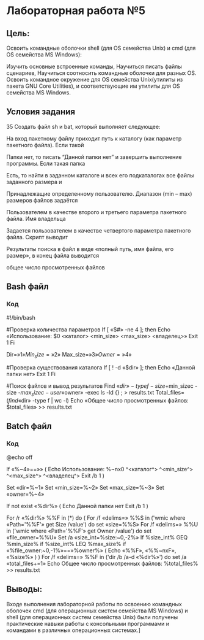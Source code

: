 # Лабораторная работа №5
## Цель:
Освоить командные оболочки shell (для OS семейства Unix) и cmd (для OS семейства MS Windows):

Изучить основные встроенные команды,
Научиться писать файлы сценариев,
Научиться соотносить командные оболочки для разных OS.
Освоить командное окружение для OS семейства Unix(утилиты из пакета GNU Core Utilities), и соответствующие им утилиты для OS семейства MS Windows.






## Условия задания
35 Создать файл sh и bat, который выполняет следующее:

На вход пакетному файлу приходит путь к каталогу (как параметр пакетного файла). Если такой

Папки нет, то писать “Данной папки нет” и завершить выполнение программы. Если такая папка

Есть, то найти в заданном каталоге и всех его подкаталогах все файлы заданного размера и

Принадлежащие определенному пользователю. Диапазон (min – max) размеров файлов задаётся

Пользователем в качестве второго и третьего параметра пакетного файла. Имя владельца

Задается пользователем в качестве четвертого параметра пакетного файла. Скрипт выводит

Результаты поиска в файл в виде «полный путь, имя файла, его размер», в конец файла выводится

общее число просмотренных файлов






## Bash файл
### Код
#!/bin/bash

#Проверка количества параметров
If [ «$#» -ne 4 ]; then
    Echo «Использование: $0 <каталог> <min_size> <max_size> <владелец>»
    Exit 1
Fi

Dir=»$1»
Min_size=»$2»
Max_size=»$3»
Owner=»$4»

#Проверка существования каталога
If [ ! -d «$dir» ]; then
    Echo «Данной папки нет»
    Exit 1
Fi

#Поиск файлов и вывод результатов
Find «$dir» -type f -size +$min_sizec -size -$max_sizec -user «$owner» -exec ls -ld {} \; > results.txt
Total_files=$(find «$dir» -type f | wc -l)
Echo «Общее число просмотренных файлов: $total_files» >> results.txt






## Batch файл
### Код
@echo off

If «%~4»==»» (
    Echo Использование: %~nx0 ^<каталог^> ^<min_size^> ^<max_size^> ^<владелец^>
    Exit /b 1
)

Set «dir=%~1»
Set «min_size=%~2»
Set «max_size=%~3»
Set «owner=%~4»

If not exist «%dir%» (
    Echo Данной папки нет
    Exit /b 1
)

For /r «%dir%» %%F in (*) do (
    For /f «delims=» %%S in ('wmic where «Path='%%F'» get Size /value') do set «size=%%S»
    For /f «delims=» %%U in ('wmic where «Path='%%F'» get Owner /value') do set «file_owner=%%U»
    Set /a «size_int=%size:~0,-2%»
    If %size_int% GEQ %min_size% if %size_int% LEQ %max_size% if «%file_owner:~0,-1%»==»%owner%» (
        Echo «%%F», «%%~nxF», «%size%»
    )
)
For /f «delims=» %%F in ('dir /b /a-d «%dir%»') do set /a «total_files+=1»
Echo Общее число просмотренных файлов: %total_files% >> results.txt





## Выводы:
Входе выполнения лабораторной работы по освоению командных 
оболочек cmd (для операционных систем семейства MS Windows) и shell 
(для операционных систем семейства Unix) были получены практические навыки 
работы с консольными программами и командами в различных операционных системах.]
